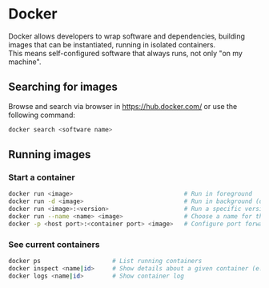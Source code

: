 # Docker

Docker allows developers to wrap software and dependencies, building images that can be instantiated, running in isolated containers.  
This means self-configured software that always runs, not only "on my machine".

## Searching for images

Browse and search via browser in https://hub.docker.com/ or use the following command:

```bash
docker search <software name>
```

## Running images

### Start a container

```bash
docker run <image>                               # Run in foreground
docker run -d <image>                            # Run in background (detached)
docker run <image>:<version>                     # Run a specific version (default is 'latest')
docker run --name <name> <image>                 # Choose a name for the container
docker -p <host port>:<container port> <image>   # Configure port forwarding
```

### See current containers

```bash
docker ps                    # List running containers
docker inspect <name|id>     # Show details about a given container (e.g.: IP, ports)
docker logs <name|id>        # Show container log
```

